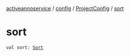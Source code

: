 [activeannoservice](../../index.md) / [config](../index.md) / [ProjectConfig](index.md) / [sort](./sort.md)

# sort

`val sort: `[`Sort`](../../config.sort/-sort/index.md)